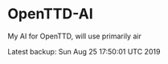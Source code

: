 # OpenTTD-AI
My AI for OpenTTD, will use primarily air

Latest backup: Sun Aug 25 17:50:01 UTC 2019
